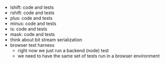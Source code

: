 - lshift: code and tests
- rshift: code and tests
- plus: code and tests
- minus: code and tests
- is: code and tests
- mask: code and tests
- think about bit stream serialization
- browser test harness
  * right now we just run a backend (node) test
  * we need to have the same set of tests run in a browser environment
